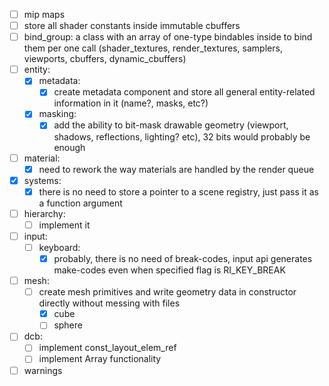 
- [ ] mip maps
- [ ] store all shader constants inside immutable cbuffers
- [ ] bind_group: a class with an array of one-type bindables inside to bind them per one call (shader_textures, render_textures, samplers, viewports, cbuffers, dynamic_cbuffers)
- [ ] entity:
	- [x] metadata:
		- [x] create metadata component and store all general entity-related information in it (name?, masks, etc?)
	- [x] masking:
		- [x] add the ability to bit-mask drawable geometry (viewport, shadows, reflections, lighting? etc), 32 bits would probably be enough
- [ ] material:
	- [x] need to rework the way materials are handled by the render queue
- [x] systems:
	- [x] there is no need to store a pointer to a scene registry, just pass it as a function argument
- [ ] hierarchy:
	- [ ] implement it
- [ ] input:
	- [ ] keyboard:
		- [x] probably, there is no need of break-codes, input api generates make-codes even when specified flag is RI_KEY_BREAK
- [ ] mesh:
	- [ ] create mesh primitives and write geometry data in constructor directly without messing with files
		- [x] cube
		- [ ] sphere
- [ ] dcb:
	- [ ] implement const_layout_elem_ref
	- [ ] implement Array functionality
- [ ] warnings
